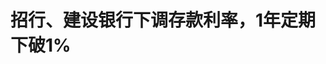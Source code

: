 <!DOCTYPE html>
<html lang="zh-CN">

<head>
    
<title>招行、建设银行下调存款利率，1年定期下破1%_腾讯新闻</title>
<meta name="keywords" content="存款利率,中国建设银行,招商银行,通知存款,央行,人民币">
<meta name="description" content="每经编辑：毕陆名存款利率即将迎来新一轮下调。中国建设银行于5月20日下调了人民币存款利率，其中活期利率下调5个基点至0.05%；定期整存整取三个月期、半年期、一年期、二年期均下调15个基点，分别为0.65%、0.85%、0.95%、1.05%；三年期和五年期均下调25个基点，分别至1.25%和1.3%。定期零存整取、整存零取、存本取息三种期...">
<meta name="author" content="腾讯网">
<meta name="copyright" content="Copyright 1998 - 2025 Tencent. All Rights Reserved">
<meta property="og:type" content="news" />

<meta property="og:title" content="招行、建设银行下调存款利率，1年定期下破1%_腾讯新闻" />
<meta property="og:description" content="每经编辑：毕陆名存款利率即将迎来新一轮下调。中国建设银行于5月20日下调了人民币存款利率，其中活期利率下调5个基点至0.05%；定期整存整取三个月期、半年期、一年期、二年期均下调15个基点，分别为0.65%、0.85%、0.95%、1.05%；三年期和五年期均下调25个基点，分别至1.25%和1.3%。定期零存整取、整存零取、存本取息三种期..." />
<meta property="og:url" content="https://news.qq.com/rain/a/20250520A017T600" />
<meta property="og:image" content="https://inews.gtimg.com/news_ls/OfSiogQeVyc5uHW9gvYd758M23m90J7f-9MMe1c3UGUkQAA_640330/0" />
<meta property="article:author" content="每日经济新闻" />
<meta property="article:published_time" content="2025-05-20 07:16:02" />
<meta property="category" content="finance" />

<meta name="baidu-site-verification" content="jJeIJ5X7pP" />
    <meta charset="utf-8" />
<meta http-equiv="X-UA-Compatible" content="IE=Edge" />
<meta name="viewport" content="width=device-width, initial-scale=1, shrink-to-fit=no" />
<link rel="dns-prefetch" href="mat1.gtimg.com">
<link rel="dns-prefetch" href="i.news.qq.com">
<link rel="shortcut icon" href="https://mat1.gtimg.com/qqcdn/qqindex2021/favicon.ico">
<script nomodule="true" src="https://mat1.gtimg.com/qqcdn/qqindex2021/common-static/20240515201444/core3-37-1.min.js"></script>
<script>
  try {
    if (!window.IntersectionObserver) {
      var observerScript = document.createElement('script');
      observerScript.src = "https://mat1.gtimg.com/qqcdn/qqindex2021/common-static/20241024141058/intersection-observer-polyfill.js";
      document.head.appendChild(observerScript);
    }
  } catch (error) {}
</script>

<script>
  try {
    if (!Element.prototype.scrollTo) {
      var scrollScript = document.createElement('script');
      scrollScript.src = "https://mat1.gtimg.com/qqcdn/qqindex2021/common-static/20241025153001/scroll-behavior-polyfill.js";
      document.head.appendChild(scrollScript);
    }
  } catch (error) {}
</script>
<script>
  try {
    if ('scrollRestoration' in window.history) {
      window.history.scrollRestoration = 'manual';
    }
    window.isPcClient = Boolean(window.electron) && (
      window.navigator.userAgent.indexOf('pc-client') > 0 ||
      window.navigator.userAgent.indexOf('TencentNews') > 0
    );
  } catch {}
</script>
<script>
  try {
    if (window.isPcClient) {
      var bodyStyle = document.createElement('style');
      bodyStyle.innerText = 'body{ zoom: 0.95 }';
      document.head.appendChild(bodyStyle);
    }
  } catch {}
</script>
<script>
  window.DATA = {"url":"https://view.inews.qq.com/a/20250520A017T600","article_id":"20250520A017T600","article_type":"0","title":"招行、建设银行下调存款利率，1年定期下破1%","desc":"每经编辑：毕陆名存款利率即将迎来新一轮下调。中国建设银行于5月20日下调了人民币存款利率，其中活期利率下调5个基点至0.05%；定期整存整取三个月期、半年期、一年期、二年期均下调15个基点，分别为0.65%、0.85%、0.95%、1.05%；三年期和五年期均下调25个基点，分别至1.25%和1.3%。定期零存整取、整存零取、存本取息三种期...","iNewsRecommendLevel":1,"abstract":"每经编辑：毕陆名存款利率即将迎来新一轮下调。中国建设银行于5月20日下调了人民币存款利率，其中活期利率下调5个基点至0.05%；定期整存整取三个月期、半年期、一年期、二年期均下调15个基点，分别为0.65%、0.85%、0.95%、1.05%；三年期和五年期均下调25个基点，分别至1.25%和1.3%。定期零存整取、整存零取、存本取息三种期...","catalog1":"finance","ad_channel_sign":"finance","introduction":"","media":"每日经济新闻","media_id":"5005722","pubtime":"2025-05-20 07:16:02","comment_id":"8413165812","political":0,"cmsId":"20250520A017T600","cms_id":"20250520A017T600","closeAllAd":0,"closeAllFavorite":false,"originContent":{"directory":{"ai_list":null,"enable":2,"list":null},"text":"\u003cdiv class=\"rich_media_content\"\u003e\u003c!--NO_AD_ERROR_2--\u003e\u003cp\u003e每经编辑：毕陆名\u003c/p\u003e\u003cp style=\"text-align: justify\"\u003e存款利率即将迎来新一轮下调。\u003c/p\u003e\u003cp style=\"text-align: justify\"\u003e中国建设银行于5月20日下调了人民币存款利率，其中活期利率下调5个基点至0.05%；定期整存整取三个月期、半年期、一年期、二年期均下调15个基点，分别为0.65%、0.85%、0.95%、1.05%；三年期和五年期均下调25个基点，分别至1.25%和1.3%。定期零存整取、整存零取、存本取息三种期限均下跌15个基点。7天期通知存款利率下调15个基点至0.3%。\u003c/p\u003e\u003cp style=\"text-align: center\" data-exeditor-arbitrary-box=\"image-box\"\u003e\u003c!--IMG_0--\u003e\u003c/p\u003e\u003cp style=\"text-align: justify\"\u003e与此同时，\u003c!--SECURE_LINK_BEGIN_0--\u003e招商银行\u003c!--SECURE_LINK_END_0--\u003e下调人民币存款利率，其中活期利率下调5个基点至0.05%；定期整存整取三个月期、半年期、一年期、二年期均下调15个基点，分别为0.65%、0.85%、0.95%、1.05%；定期整存整取三年期和五年期均下调25个基点，分别至1.25%和1.3%。定期零存整取、整存零取、存本取息三种期限均下跌15个基点。7天期通知存款利率下调15个基点至0.3%。\u003c/p\u003e\u003cp style=\"text-align: center\" data-exeditor-arbitrary-box=\"image-box\"\u003e\u003c!--IMG_1--\u003e\u003c/p\u003e\u003cp style=\"text-align: justify\"\u003e据证券时报19日报道，记者从多个信源获悉，5月20日起，多家国有大行及部分股份行将再度下调人民币存款挂牌利率，此次调整涉及活期存款、定期存款和通知存款等多种产品类型。\u003c!--NO_AD_0--\u003e\u003c!--EOP_0--\u003e\u003c/p\u003e\u003c!--PARAGRAPH_0--\u003e\u003cp style=\"text-align: justify\"\u003e5月7日，央行行长潘功胜在国新办新闻发布会上宣布下调政策利率0.1个百分点，经过市场化利率传导，预计将带动贷款市场报价利率（\u003c!--VERTICAL_CARD_BEGIN_0--\u003eLPR\u003c!--VERTICAL_CARD_END_0--\u003e）随之下行0.1个百分点。同时，也将通过利率自律机制引导商业银行相应下调存款利率。\u003c!--NO_AD_1--\u003e\u003c!--EOP_1--\u003e\u003c/p\u003e\u003c!--PARAGRAPH_1--\u003e\u003cp style=\"text-align: justify\"\u003e日前央行在《2025年第一季度中国货币政策执行报告》提出，积极落地5月推出的一揽子金融政策。把促进物价合理回升作为把握货币政策的重要考量，推动物价保持在合理水平。畅通货币政策传导机制，进一步完善利率调控框架，持续强化利率政策的执行和监督，降低银行负债成本，推动社会综合融资成本下降。\u003c!--NO_AD_2--\u003e\u003c!--EOP_2--\u003e\u003c!--NO_AD_3--\u003e\u003c!--EOP_3--\u003e\u003c!--NO_AD_4--\u003e\u003c!--EOP_4--\u003e\u003c/p\u003e\u003c!--PARAGRAPH_4--\u003e\u003c!--PARAGRAPH_3--\u003e\u003c!--PARAGRAPH_2--\u003e\u003cp style=\"text-align: justify\"\u003e每日经济新闻综合银行官网、证券时报\u003c/p\u003e\u003cp style=\"line-height: 1.6; margin-bottom: 15px\" class=\"nbd-mzsm\"\u003e\u003cspan style=\"font-size: 18px\"\u003e\u003cspan style=\"color: red\"\u003e免责声明：本文内容与数据仅供参考，不构成投资建议，使用前请核实。据此操作，风险自担。\u003c/span\u003e\u003c/span\u003e\u003c/p\u003e\u003cdiv type=\"x-list_link\" class=\"qqnews_list_link\" style=\"background-color: #F7F7F7; border-radius: 5px; margin-bottom: 24px; padding: 20px 16px 24px 16px; position: relative; text-align: left\"\u003e\u003cdiv style=\"margin-bottom: 20px\"\u003e\u003cspan style=\"background-image: url(\u0026#39;https://new.inews.gtimg.com/tnews/1d01add9-7272-4aa6-8fa3-af6beaeb5038/icon-day.png\u0026#39;); background-size: cover; display: inline-block; height: 18px; margin-right: 2px; position: relative; top: 3px; width: 18px\"\u003e\u003c/span\u003e\u003cspan style=\"font-size: 16px; font-weight: 600; letter-spacing: 0px; line-height: 16px; text-align: justified\"\u003e相关报道\u003c/span\u003e\u003c/div\u003e\u003cp class=\"link_list\"\u003e\u003c!--LINK_0--\u003e\u003c/p\u003e\u003c/div\u003e\u003cp\u003e每日经济新闻\u003c/p\u003e\u003cdiv powered-by=\"qqnews_ex-editor\"\u003e\u003c/div\u003e\u003cstyle\u003e.rich_media_content{--news-tabel-th-night-color: #444444;--news-font-day-color: #333;--news-font-night-color: #d9d9d9;--news-bottom-distance: 22px}.rich_media_content p:not([data-exeditor-arbitrary-box=image-box]){letter-spacing:.5px;line-height:30px;margin-bottom:var(--news-bottom-distance);word-wrap:break-word}.rich_media_content{color:var(--news-font-day-color);font-size:18px}@media(prefers-color-scheme:dark){body:not([data-weui-theme=light]):not([dark-mode-disable=true]) .rich_media_content p:not([data-exeditor-arbitrary-box=image-box]){letter-spacing:.5px;line-height:30px;margin-bottom:var(--news-bottom-distance);word-wrap:break-word}body:not([data-weui-theme=light]):not([dark-mode-disable=true]) .rich_media_content{color:var(--news-font-night-color)}}.data_color_scheme_dark .rich_media_content p:not([data-exeditor-arbitrary-box=image-box]){letter-spacing:.5px;line-height:30px;margin-bottom:var(--news-bottom-distance);word-wrap:break-word}.data_color_scheme_dark .rich_media_content{color:var(--news-font-night-color)}.data_color_scheme_dark .rich_media_content{font-size:18px}.rich_media_content p[data-exeditor-arbitrary-box=image-box]{margin-bottom:11px}.rich_media_content\u003ediv:not(.qnt-video),.rich_media_content\u003esection{margin-bottom:var(--news-bottom-distance)}.rich_media_content hr{margin-bottom:var(--news-bottom-distance)}.rich_media_content .link_list{margin:0;margin-top:20px;min-height:0!important}.rich_media_content blockquote{background:#f9f9f9;border-left:6px solid #ccc;margin:1.5em 10px;padding:.5em 10px}.rich_media_content blockquote p{margin-bottom:0!important}.data_color_scheme_dark .rich_media_content blockquote{background:#323232}@media(prefers-color-scheme:dark){body:not([data-weui-theme=light]):not([dark-mode-disable=true]) .rich_media_content blockquote{background:#323232}}.rich_media_content ol[data-ex-list]{--ol-start: 1;--ol-list-style-type: decimal;list-style-type:none;counter-reset:olCounter calc(var(--ol-start,1) - 1);position:relative}.rich_media_content ol[data-ex-list]\u003eli\u003e:first-child::before{content:counter(olCounter,var(--ol-list-style-type)) '. ';counter-increment:olCounter;font-variant-numeric:tabular-nums;display:inline-block}.rich_media_content ul[data-ex-list]{--ul-list-style-type: circle;list-style-type:none;position:relative}.rich_media_content ul[data-ex-list].nonUnicode-list-style-type\u003eli\u003e:first-child::before{content:var(--ul-list-style-type) ' ';font-variant-numeric:tabular-nums;display:inline-block;transform:scale(0.5)}.rich_media_content ul[data-ex-list].unicode-list-style-type\u003eli\u003e:first-child::before{content:var(--ul-list-style-type) ' ';font-variant-numeric:tabular-nums;display:inline-block;transform:scale(0.8)}.rich_media_content ol:not([data-ex-list]){padding-left:revert}.rich_media_content ul:not([data-ex-list]){padding-left:revert}.rich_media_content table{display:table;border-collapse:collapse;margin-bottom:var(--news-bottom-distance)}.rich_media_content table th,.rich_media_content table td{word-wrap:break-word;border:1px solid #ddd;white-space:nowrap;padding:2px 5px}.rich_media_content table th{font-weight:700;background-color:#f0f0f0;text-align:left}.rich_media_content table p{margin-bottom:0!important}.data_color_scheme_dark .rich_media_content table th{background:var(--news-tabel-th-night-color)}@media(prefers-color-scheme:dark){body:not([data-weui-theme=light]):not([dark-mode-disable=true]) .rich_media_content table th{background:var(--news-tabel-th-night-color)}}.rich_media_content .qqnews_image_desc,.rich_media_content p[type=om-image-desc]{line-height:20px!important;text-align:center!important;font-size:14px!important;color:#666!important}.rich_media_content div[data-exeditor-arbitrary-box=wrap]:not([data-exeditor-arbitrary-box-special-style]){max-width:100%}.rich_media_content .qqnews-content{--wmfont: 0;--wmcolor: transparent;font-size:var(--wmfont);color:var(--wmcolor);line-height:var(--wmfont)!important;margin-bottom:var(--wmfont)!important}.rich_media_content .qqnews_sign_emphasis{background:#f7f7f7}.rich_media_content .qqnews_sign_emphasis ol{word-wrap:break-word;border:none;color:#5c5c5c;line-height:28px;list-style:none;margin:14px 0 6px;padding:16px 15px 4px}.rich_media_content .qqnews_sign_emphasis p{margin-bottom:12px!important}.rich_media_content .qqnews_sign_emphasis ol\u003eli\u003ep{padding-left:30px}.rich_media_content .qqnews_sign_emphasis ol\u003eli{list-style:none}.rich_media_content .qqnews_sign_emphasis ol\u003eli\u003ep:first-child::before{margin-left:-30px;content:counter(olCounter,decimal) ''!important;counter-increment:olCounter!important;font-variant-numeric:tabular-nums!important;background:#37f;border-radius:2px;color:#fff;font-size:15px;font-style:normal;text-align:center;line-height:18px;width:18px;height:18px;margin-right:12px;position:relative;top:-1px}.data_color_scheme_dark .rich_media_content .qqnews_sign_emphasis{background:#262626}.data_color_scheme_dark .rich_media_content .qqnews_sign_emphasis ol\u003eli\u003ep{color:#a9a9a9}@media(prefers-color-scheme:dark){body:not([data-weui-theme=light]):not([dark-mode-disable=true]) .rich_media_content .qqnews_sign_emphasis{background:#262626}body:not([data-weui-theme=light]):not([dark-mode-disable=true]) .rich_media_content .qqnews_sign_emphasis ol\u003eli\u003ep{color:#a9a9a9}}.rich_media_content h1,.rich_media_content h2,.rich_media_content h3,.rich_media_content h4,.rich_media_content h5,.rich_media_content h6{margin-bottom:var(--news-bottom-distance);font-weight:700}.rich_media_content h1{font-size:20px}.rich_media_content h2,.rich_media_content h3{font-size:19px}.rich_media_content h4,.rich_media_content h5,.rich_media_content h6{font-size:18px}.rich_media_content li:empty{display:none}.rich_media_content ul,.rich_media_content ol{margin-bottom:var(--news-bottom-distance)}.rich_media_content div\u003ep:only-child{margin-bottom:0!important}.rich_media_content .cms-cke-widget-title-wrap p{margin-bottom:0!important}\u003c/style\u003e\u003c/div\u003e","version":"v2"},"originAttribute":{"IMG_0":{"bigOrigUrl":"https://inews.gtimg.com/om_bt/OMzIftzeCaHJEKApB-bvbeqryTb5Rb5rxqz9a-3V7GA8wAA/0","compressUrl":"https://inews.gtimg.com/om_bt/OMzIftzeCaHJEKApB-bvbeqryTb5Rb5rxqz9a-3V7GA8wAA/641","desc":"","fullPic":"1","height":1579,"imgurl0":"https://inews.gtimg.com/om_bt/OMzIftzeCaHJEKApB-bvbeqryTb5Rb5rxqz9a-3V7GA8wAA/0","imgurl1000":"https://inews.gtimg.com/om_bt/OMzIftzeCaHJEKApB-bvbeqryTb5Rb5rxqz9a-3V7GA8wAA/1000","islong":0,"origUrl":"https://inews.gtimg.com/om_bt/OMzIftzeCaHJEKApB-bvbeqryTb5Rb5rxqz9a-3V7GA8wAA/641","size":224,"style":"display: inline-block; max-width: 100%; width: 960px","thumb":"https://inews.gtimg.com/om_bt/OMzIftzeCaHJEKApB-bvbeqryTb5Rb5rxqz9a-3V7GA8wAA_181x181s/0","url":"https://inews.gtimg.com/om_bt/OMzIftzeCaHJEKApB-bvbeqryTb5Rb5rxqz9a-3V7GA8wAA/641","width":641},"IMG_1":{"bigOrigUrl":"https://inews.gtimg.com/om_bt/OqAnW-IpvDP2AR_6wpwPhGPizkbrOCbdU6ad8WXKcWbP4AA/0","compressUrl":"https://inews.gtimg.com/om_bt/OqAnW-IpvDP2AR_6wpwPhGPizkbrOCbdU6ad8WXKcWbP4AA/641","desc":"","fullPic":"1","height":1508,"imgurl0":"https://inews.gtimg.com/om_bt/OqAnW-IpvDP2AR_6wpwPhGPizkbrOCbdU6ad8WXKcWbP4AA/0","imgurl1000":"https://inews.gtimg.com/om_bt/OqAnW-IpvDP2AR_6wpwPhGPizkbrOCbdU6ad8WXKcWbP4AA/1000","islong":0,"origUrl":"https://inews.gtimg.com/om_bt/OqAnW-IpvDP2AR_6wpwPhGPizkbrOCbdU6ad8WXKcWbP4AA/641","size":249,"style":"display: inline-block; max-width: 100%; width: 960px","thumb":"https://inews.gtimg.com/om_bt/OqAnW-IpvDP2AR_6wpwPhGPizkbrOCbdU6ad8WXKcWbP4AA_181x181s/0","url":"https://inews.gtimg.com/om_bt/OqAnW-IpvDP2AR_6wpwPhGPizkbrOCbdU6ad8WXKcWbP4AA/641","width":641},"LINK_0":{"articletype":"0","enable":"1","id":"20250520A01FKP00","showTitle":"中国工商银行下调人民币存款利率 最大降幅25个基点","timestamp":1747698908,"title":"中国工商银行下调人民币存款利率 最大降幅25个基点","url":"https://view.inews.qq.com/a/20250520A01FKP00"},"SECURE_LINK_BEGIN_0":{"cms_orig_info":{"desc":"招商银行","trust_level":1,"type":"huaci_stock","url":"https://wzq.tenpay.com/mm/detail?type=1\u0026scode=600036\u0026stat_data=Ozm00p000n006"},"desc":"招商银行","trust_level":1,"type":"huaci_stock","url":"https://wzq.tenpay.com/mm/detail?type=1\u0026scode=600036\u0026stat_data=Ozm00p000n006"},"SECURE_LINK_END_0":{"trust_level":1},"VERTICAL_CARD_BEGIN_0":{"a_version":"21_android_7.4.57","desc":"LPR","detail_url":"qqnews://article_9528?act=ai_chat\u0026vertical_card_type=ai\u0026vertical_card_desc=LPR\u0026a_version=21_android_7.4.57\u0026i_version=11.0_qqnews_7.4.70","i_version":"11.0_qqnews_7.4.70","previous_context":"人民币存款挂牌利率，此次调整涉及活期存款、定期存款和通知存款等多种产品类型。5月7日，央行行长潘功胜在国新办新闻发布会上宣布下调政策利率0.1个百分点，经过市场化利率传导，预计将带动贷款市场报价利率（","subsequent_context":"）随之下行0.1个百分点。同时，也将通过利率自律机制引导商业银行相应下调存款利率。日前央行在《2025年第一季度中国货币政策执行报告》提出，积极落地5月推出的一揽子金融政策。把促进物价合理回升作为把握","type":"ai","url":"qqnews://article_9528?act=ai_chat\u0026vertical_card_type=ai\u0026vertical_card_desc=LPR\u0026jumpinfo=%7B%22scene%22%3A%22algo_scribe_words%22%2C%22sentence%22%3A%22LPR%22%2C%22sentenceContext%22%3A%22%E4%BA%BA%E6%B0%91%E5%B8%81%E5%AD%98%E6%AC%BE%E6%8C%82%E7%89%8C%E5%88%A9%E7%8E%87%EF%BC%8C%E6%AD%A4%E6%AC%A1%E8%B0%83%E6%95%B4%E6%B6%89%E5%8F%8A%E6%B4%BB%E6%9C%9F%E5%AD%98%E6%AC%BE%E3%80%81%E5%AE%9A%E6%9C%9F%E5%AD%98%E6%AC%BE%E5%92%8C%E9%80%9A%E7%9F%A5%E5%AD%98%E6%AC%BE%E7%AD%89%E5%A4%9A%E7%A7%8D%E4%BA%A7%E5%93%81%E7%B1%BB%E5%9E%8B%E3%80%825%E6%9C%887%E6%97%A5%EF%BC%8C%E5%A4%AE%E8%A1%8C%E8%A1%8C%E9%95%BF%E6%BD%98%E5%8A%9F%E8%83%9C%E5%9C%A8%E5%9B%BD%E6%96%B0%E5%8A%9E%E6%96%B0%E9%97%BB%E5%8F%91%E5%B8%83%E4%BC%9A%E4%B8%8A%E5%AE%A3%E5%B8%83%E4%B8%8B%E8%B0%83%E6%94%BF%E7%AD%96%E5%88%A9%E7%8E%870.1%E4%B8%AA%E7%99%BE%E5%88%86%E7%82%B9%EF%BC%8C%E7%BB%8F%E8%BF%87%E5%B8%82%E5%9C%BA%E5%8C%96%E5%88%A9%E7%8E%87%E4%BC%A0%E5%AF%BC%EF%BC%8C%E9%A2%84%E8%AE%A1%E5%B0%86%E5%B8%A6%E5%8A%A8%E8%B4%B7%E6%AC%BE%E5%B8%82%E5%9C%BA%E6%8A%A5%E4%BB%B7%E5%88%A9%E7%8E%87%EF%BC%88%7BLPR%7D%EF%BC%89%E9%9A%8F%E4%B9%8B%E4%B8%8B%E8%A1%8C0.1%E4%B8%AA%E7%99%BE%E5%88%86%E7%82%B9%E3%80%82%E5%90%8C%E6%97%B6%EF%BC%8C%E4%B9%9F%E5%B0%86%E9%80%9A%E8%BF%87%E5%88%A9%E7%8E%87%E8%87%AA%E5%BE%8B%E6%9C%BA%E5%88%B6%E5%BC%95%E5%AF%BC%E5%95%86%E4%B8%9A%E9%93%B6%E8%A1%8C%E7%9B%B8%E5%BA%94%E4%B8%8B%E8%B0%83%E5%AD%98%E6%AC%BE%E5%88%A9%E7%8E%87%E3%80%82%E6%97%A5%E5%89%8D%E5%A4%AE%E8%A1%8C%E5%9C%A8%E3%80%8A2025%E5%B9%B4%E7%AC%AC%E4%B8%80%E5%AD%A3%E5%BA%A6%E4%B8%AD%E5%9B%BD%E8%B4%A7%E5%B8%81%E6%94%BF%E7%AD%96%E6%89%A7%E8%A1%8C%E6%8A%A5%E5%91%8A%E3%80%8B%E6%8F%90%E5%87%BA%EF%BC%8C%E7%A7%AF%E6%9E%81%E8%90%BD%E5%9C%B05%E6%9C%88%E6%8E%A8%E5%87%BA%E7%9A%84%E4%B8%80%E6%8F%BD%E5%AD%90%E9%87%91%E8%9E%8D%E6%94%BF%E7%AD%96%E3%80%82%E6%8A%8A%E4%BF%83%E8%BF%9B%E7%89%A9%E4%BB%B7%E5%90%88%E7%90%86%E5%9B%9E%E5%8D%87%E4%BD%9C%E4%B8%BA%E6%8A%8A%E6%8F%A1%22%2C%22source%22%3A%22article_sharepage_scribewords%22%7D","urls":{"qqcom":{"pc_url":"qqnews://article_9528?act=ai_chat\u0026vertical_card_type=ai\u0026vertical_card_desc=LPR\u0026jumpinfo=%7B%22scene%22%3A%22algo_scribe_words%22%2C%22sentence%22%3A%22LPR%22%2C%22sentenceContext%22%3A%22%E4%BA%BA%E6%B0%91%E5%B8%81%E5%AD%98%E6%AC%BE%E6%8C%82%E7%89%8C%E5%88%A9%E7%8E%87%EF%BC%8C%E6%AD%A4%E6%AC%A1%E8%B0%83%E6%95%B4%E6%B6%89%E5%8F%8A%E6%B4%BB%E6%9C%9F%E5%AD%98%E6%AC%BE%E3%80%81%E5%AE%9A%E6%9C%9F%E5%AD%98%E6%AC%BE%E5%92%8C%E9%80%9A%E7%9F%A5%E5%AD%98%E6%AC%BE%E7%AD%89%E5%A4%9A%E7%A7%8D%E4%BA%A7%E5%93%81%E7%B1%BB%E5%9E%8B%E3%80%825%E6%9C%887%E6%97%A5%EF%BC%8C%E5%A4%AE%E8%A1%8C%E8%A1%8C%E9%95%BF%E6%BD%98%E5%8A%9F%E8%83%9C%E5%9C%A8%E5%9B%BD%E6%96%B0%E5%8A%9E%E6%96%B0%E9%97%BB%E5%8F%91%E5%B8%83%E4%BC%9A%E4%B8%8A%E5%AE%A3%E5%B8%83%E4%B8%8B%E8%B0%83%E6%94%BF%E7%AD%96%E5%88%A9%E7%8E%870.1%E4%B8%AA%E7%99%BE%E5%88%86%E7%82%B9%EF%BC%8C%E7%BB%8F%E8%BF%87%E5%B8%82%E5%9C%BA%E5%8C%96%E5%88%A9%E7%8E%87%E4%BC%A0%E5%AF%BC%EF%BC%8C%E9%A2%84%E8%AE%A1%E5%B0%86%E5%B8%A6%E5%8A%A8%E8%B4%B7%E6%AC%BE%E5%B8%82%E5%9C%BA%E6%8A%A5%E4%BB%B7%E5%88%A9%E7%8E%87%EF%BC%88%7BLPR%7D%EF%BC%89%E9%9A%8F%E4%B9%8B%E4%B8%8B%E8%A1%8C0.1%E4%B8%AA%E7%99%BE%E5%88%86%E7%82%B9%E3%80%82%E5%90%8C%E6%97%B6%EF%BC%8C%E4%B9%9F%E5%B0%86%E9%80%9A%E8%BF%87%E5%88%A9%E7%8E%87%E8%87%AA%E5%BE%8B%E6%9C%BA%E5%88%B6%E5%BC%95%E5%AF%BC%E5%95%86%E4%B8%9A%E9%93%B6%E8%A1%8C%E7%9B%B8%E5%BA%94%E4%B8%8B%E8%B0%83%E5%AD%98%E6%AC%BE%E5%88%A9%E7%8E%87%E3%80%82%E6%97%A5%E5%89%8D%E5%A4%AE%E8%A1%8C%E5%9C%A8%E3%80%8A2025%E5%B9%B4%E7%AC%AC%E4%B8%80%E5%AD%A3%E5%BA%A6%E4%B8%AD%E5%9B%BD%E8%B4%A7%E5%B8%81%E6%94%BF%E7%AD%96%E6%89%A7%E8%A1%8C%E6%8A%A5%E5%91%8A%E3%80%8B%E6%8F%90%E5%87%BA%EF%BC%8C%E7%A7%AF%E6%9E%81%E8%90%BD%E5%9C%B05%E6%9C%88%E6%8E%A8%E5%87%BA%E7%9A%84%E4%B8%80%E6%8F%BD%E5%AD%90%E9%87%91%E8%9E%8D%E6%94%BF%E7%AD%96%E3%80%82%E6%8A%8A%E4%BF%83%E8%BF%9B%E7%89%A9%E4%BB%B7%E5%90%88%E7%90%86%E5%9B%9E%E5%8D%87%E4%BD%9C%E4%B8%BA%E6%8A%8A%E6%8F%A1%22%2C%22source%22%3A%22article_sharepage_scribewords%22%7D"},"web":{"h5_url":"qqnews://article_9528?act=ai_chat\u0026vertical_card_type=ai\u0026vertical_card_desc=LPR\u0026jumpinfo=%7B%22scene%22%3A%22algo_scribe_words%22%2C%22sentence%22%3A%22LPR%22%2C%22sentenceContext%22%3A%22%E4%BA%BA%E6%B0%91%E5%B8%81%E5%AD%98%E6%AC%BE%E6%8C%82%E7%89%8C%E5%88%A9%E7%8E%87%EF%BC%8C%E6%AD%A4%E6%AC%A1%E8%B0%83%E6%95%B4%E6%B6%89%E5%8F%8A%E6%B4%BB%E6%9C%9F%E5%AD%98%E6%AC%BE%E3%80%81%E5%AE%9A%E6%9C%9F%E5%AD%98%E6%AC%BE%E5%92%8C%E9%80%9A%E7%9F%A5%E5%AD%98%E6%AC%BE%E7%AD%89%E5%A4%9A%E7%A7%8D%E4%BA%A7%E5%93%81%E7%B1%BB%E5%9E%8B%E3%80%825%E6%9C%887%E6%97%A5%EF%BC%8C%E5%A4%AE%E8%A1%8C%E8%A1%8C%E9%95%BF%E6%BD%98%E5%8A%9F%E8%83%9C%E5%9C%A8%E5%9B%BD%E6%96%B0%E5%8A%9E%E6%96%B0%E9%97%BB%E5%8F%91%E5%B8%83%E4%BC%9A%E4%B8%8A%E5%AE%A3%E5%B8%83%E4%B8%8B%E8%B0%83%E6%94%BF%E7%AD%96%E5%88%A9%E7%8E%870.1%E4%B8%AA%E7%99%BE%E5%88%86%E7%82%B9%EF%BC%8C%E7%BB%8F%E8%BF%87%E5%B8%82%E5%9C%BA%E5%8C%96%E5%88%A9%E7%8E%87%E4%BC%A0%E5%AF%BC%EF%BC%8C%E9%A2%84%E8%AE%A1%E5%B0%86%E5%B8%A6%E5%8A%A8%E8%B4%B7%E6%AC%BE%E5%B8%82%E5%9C%BA%E6%8A%A5%E4%BB%B7%E5%88%A9%E7%8E%87%EF%BC%88%7BLPR%7D%EF%BC%89%E9%9A%8F%E4%B9%8B%E4%B8%8B%E8%A1%8C0.1%E4%B8%AA%E7%99%BE%E5%88%86%E7%82%B9%E3%80%82%E5%90%8C%E6%97%B6%EF%BC%8C%E4%B9%9F%E5%B0%86%E9%80%9A%E8%BF%87%E5%88%A9%E7%8E%87%E8%87%AA%E5%BE%8B%E6%9C%BA%E5%88%B6%E5%BC%95%E5%AF%BC%E5%95%86%E4%B8%9A%E9%93%B6%E8%A1%8C%E7%9B%B8%E5%BA%94%E4%B8%8B%E8%B0%83%E5%AD%98%E6%AC%BE%E5%88%A9%E7%8E%87%E3%80%82%E6%97%A5%E5%89%8D%E5%A4%AE%E8%A1%8C%E5%9C%A8%E3%80%8A2025%E5%B9%B4%E7%AC%AC%E4%B8%80%E5%AD%A3%E5%BA%A6%E4%B8%AD%E5%9B%BD%E8%B4%A7%E5%B8%81%E6%94%BF%E7%AD%96%E6%89%A7%E8%A1%8C%E6%8A%A5%E5%91%8A%E3%80%8B%E6%8F%90%E5%87%BA%EF%BC%8C%E7%A7%AF%E6%9E%81%E8%90%BD%E5%9C%B05%E6%9C%88%E6%8E%A8%E5%87%BA%E7%9A%84%E4%B8%80%E6%8F%BD%E5%AD%90%E9%87%91%E8%9E%8D%E6%94%BF%E7%AD%96%E3%80%82%E6%8A%8A%E4%BF%83%E8%BF%9B%E7%89%A9%E4%BB%B7%E5%90%88%E7%90%86%E5%9B%9E%E5%8D%87%E4%BD%9C%E4%B8%BA%E6%8A%8A%E6%8F%A1%22%2C%22source%22%3A%22article_sharepage_scribewords%22%7D"}}},"VERTICAL_CARD_END_0":{"show_type":"6"}},"selfDeclare":{},"userAddress":"四川","card":{"chlid":"5005722","chlname":"每日经济新闻","desc":"中国主流财经全媒体平台","icon":"http://inews.gtimg.com/newsapp_ls/0/13513425961_200200/0","msgEntry":1,"uin":"ec349842579659350257aa8905cf22b71d","update_frequency":"0","vip_desc":"每日经济新闻官方账号","vip_icon_night":"http://inews.gtimg.com/newsapp_ls/0/14876049528/0","vip_place":"left","vip_type":"30013","vip_icon":"http://inews.gtimg.com/newsapp_ls/0/14876049251/0","vip_type_new":"30013","suid":"8QMa13hf5Y0fvT4=","liveInfo":{"roomID":"1402818366","roomStatus":"2"},"cpLevel":1},"interationCount":{"like":104,"collect":153,"share":1645},"payment_info":{},"article_is_pay":false,"payment_column_info_v1":{"is_column_pay":false,"read_count_all":0},"tag_info_item":null,"contentWordsNum":680,"extraProperty":{"FeedbackDetailDisableInsert":0,"zanSkinType":""},"relateWelfare":{},"aiSwitch":true,"isOversize":false,"videoArr":[]};
</script>
<script>
  window.channelInfo = {"channelConfig":{"channelNav":[{"_auto_id":"1","active_alien_img":"","alien_img":"","channel_id":"news_news_home","is_local":"0","link":"https://www.qq.com","name_cn":"首页","name_en":"home"},{"_auto_id":"2","active_alien_img":"","alien_img":"","channel_id":"news_news_top","is_local":"0","link":"","name_cn":"要闻","name_en":"news"},{"_auto_id":"4","active_alien_img":"","alien_img":"","channel_id":"news_news_bj","is_local":"1","link":"","name_cn":"北京","name_en":"bj"},{"_auto_id":"5","active_alien_img":"","alien_img":"","channel_id":"news_news_finance","is_local":"0","link":"","name_cn":"财经","name_en":"finance"},{"_auto_id":"6","active_alien_img":"","alien_img":"","channel_id":"news_news_tech","is_local":"0","link":"","name_cn":"科技","name_en":"tech"},{"_auto_id":"7","active_alien_img":"","alien_img":"","channel_id":"tv","is_local":"0","link":"https://v.qq.com/channel/tv/?ptag=qqnews","name_cn":"电视剧","name_en":"tv"},{"_auto_id":"8","active_alien_img":"","alien_img":"","channel_id":"news_news_qa","is_local":"0","link":"","name_cn":"热问","name_en":"qa"},{"_auto_id":"9","active_alien_img":"","alien_img":"","channel_id":"news_news_ent","is_local":"0","link":"","name_cn":"娱乐","name_en":"ent"},{"_auto_id":"10","active_alien_img":"","alien_img":"","channel_id":"variety","is_local":"0","link":"https://v.qq.com/channel/variety/?ptag=qqnews","name_cn":"综艺","name_en":"variety"},{"_auto_id":"11","active_alien_img":"","alien_img":"","channel_id":"news_news_sports","is_local":"0","link":"","name_cn":"体育","name_en":"sports"},{"_auto_id":"13","active_alien_img":"","alien_img":"","channel_id":"news_news_nba","is_local":"0","link":"","name_cn":"NBA","name_en":"nba"},{"_auto_id":"14","active_alien_img":"","alien_img":"","channel_id":"news_news_world","is_local":"0","link":"","name_cn":"国际","name_en":"world"},{"_auto_id":"15","active_alien_img":"","alien_img":"","channel_id":"news_news_mil","is_local":"0","link":"","name_cn":"军事","name_en":"milite"},{"_auto_id":"16","active_alien_img":"","alien_img":"","channel_id":"news_news_auto","is_local":"0","link":"","name_cn":"汽车","name_en":"auto"},{"_auto_id":"17","active_alien_img":"","alien_img":"","channel_id":"news_news_house","is_local":"0","link":"","name_cn":"房产","name_en":"house"},{"_auto_id":"18","active_alien_img":"","alien_img":"","channel_id":"news_news_edu","is_local":"0","link":"","name_cn":"教育","name_en":"edu"},{"_auto_id":"19","active_alien_img":"","alien_img":"","channel_id":"news_news_antip","is_local":"0","link":"","name_cn":"健康","name_en":"health"},{"_auto_id":"20","active_alien_img":"","alien_img":"","channel_id":"news_news_video","is_local":"0","link":"","name_cn":"视频","name_en":"video"},{"_auto_id":"21","active_alien_img":"","alien_img":"","channel_id":"news_news_game","is_local":"0","link":"","name_cn":"游戏","name_en":"games"},{"_auto_id":"22","active_alien_img":"","alien_img":"","channel_id":"news_news_nchupin","is_local":"0","link":"","name_cn":"眼界","name_en":"chupin"},{"_auto_id":"24","active_alien_img":"","alien_img":"","channel_id":"news_news_football","is_local":"0","link":"","name_cn":"足球","name_en":"football"},{"_auto_id":"25","active_alien_img":"","alien_img":"","channel_id":"news_news_kepu","is_local":"0","link":"","name_cn":"科学","name_en":"kepu"},{"_auto_id":"26","active_alien_img":"","alien_img":"","channel_id":"news_news_digi","is_local":"0","link":"","name_cn":"数码","name_en":"digi"},{"_auto_id":"28","active_alien_img":"","alien_img":"","channel_id":"ymzx","is_local":"0","link":"https://gamer.qq.com/v2/cloudgame/game/96897?ichannel=txxwpc0Ftxxwpc1","name_cn":"元梦之星","name_en":"news_news_ymzx"},{"_auto_id":"31","active_alien_img":"","alien_img":"","channel_id":"movie","is_local":"0","link":"https://v.qq.com/channel/movie/?ptag=qqnews","name_cn":"电影","name_en":"movie"},{"_auto_id":"32","active_alien_img":"","alien_img":"","channel_id":"news_news_esport","is_local":"0","link":"","name_cn":"电竞","name_en":"esport"},{"_auto_id":"34","active_alien_img":"","alien_img":"","channel_id":"news_news_history","is_local":"0","link":"","name_cn":"历史","name_en":"history"},{"_auto_id":"35","active_alien_img":"","alien_img":"","channel_id":"news_news_baby","is_local":"0","link":"","name_cn":"育儿","name_en":"baby"},{"_auto_id":"36","active_alien_img":"","alien_img":"","channel_id":"hbjy","is_local":"0","link":"https://gp.qq.com/act/a20250421mnqlx/news.shtml","name_cn":"和平精英","name_en":"news_news_hbjy"},{"_auto_id":"37","active_alien_img":"","alien_img":"","channel_id":"cloud_gamer","is_local":"0","link":"https://gamer.qq.com/?ichannel=txxwpc0Ftxxwpc1","name_cn":"云游戏","name_en":"cloud_gamer"},{"_auto_id":"38","active_alien_img":"","alien_img":"","channel_id":"news_news_lic","is_local":"0","link":"","name_cn":"理财","name_en":"finance_licai"},{"_auto_id":"39","active_alien_img":"","alien_img":"","channel_id":"news_news_istock","is_local":"0","link":"","name_cn":"股票","name_en":"finance_stock"},{"_auto_id":"40","active_alien_img":"","alien_img":"","channel_id":"ren_min_shi_pin","is_local":"0","link":"https://news.qq.com/omn/author/8QMd3Hld74cbujbY?tab=om_video","name_cn":"人民视频","name_en":"ren_min_shi_pin"},{"_auto_id":"41","active_alien_img":"","alien_img":"","channel_id":"news_news_weather","is_local":"0","link":"https://tianqi.qq.com/index.htm","name_cn":"天气","name_en":"weather"}]}};
</script>
<script>
  window.articleConfig = {"rightConfig":[{"_auto_id":"1","category_key":"default","modules":"{\"moduleList\":[{\"title\":\"作者其他文章\",\"id\":\"user_article\"},{\"title\":\"精选视频\",\"id\":\"video_album\",\"videoType\":\"tag\",\"videoId\":\"aUepxrtchGM=\",\"isSticky\":0},{\"title\":\"下载条\",\"id\":\"download_banner\",\"isSticky\":1},{\"title\":\"热点榜\",\"id\":\"hot_rank_list\",\"isSticky\":1},{\"title\":\"广告推广\",\"id\":\"ssp_ad_module\",\"category\":\"ad_ssp\",\"loid\":\"109\",\"isSticky\":1},{\"title\":\"广告推广位\",\"id\":\"c2s_ad_module\",\"category\":\"right_c2s\",\"path\":\"QQcom_all_Rectangle-1|QQcom_all_Rectangle-2|QQcom_all_Rectangle-3\",\"isSticky\":1}]}"},{"_auto_id":"2","category_key":"ent","modules":"{\"moduleList\":[{\"title\":\"作者其他文章\",\"id\":\"user_article\"},{\"title\":\"精选视频\",\"id\":\"video_album\",\"videoType\":\"tag\",\"videoId\":\"aUepxrtchGM=\"},{\"title\":\"下载条\",\"id\":\"download_banner\",\"isSticky\":1},{\"title\":\"热点榜\",\"id\":\"hot_rank_list\",\"isSticky\":1},{\"title\":\"广告推广\",\"id\":\"ssp_ad_module\",\"category\":\"ad_ssp\",\"loid\":\"109\",\"isSticky\":1},{\"title\":\"广告推广\",\"id\":\"ssp_ad_module\",\"category\":\"ad_ssp\",\"loid\":\"117\",\"isSticky\":1}]}"},{"_auto_id":"3","category_key":"game","modules":"{\"moduleList\":[{\"title\":\"作者其他文章\",\"id\":\"user_article\"},{\"title\":\"精选视频\",\"id\":\"video_album\",\"videoType\":\"tag\",\"videoId\":\"aUepxrtchGM=\"},{\"title\":\"热门游戏\",\"id\":\"recommend_game\",\"isSticky\":0},{\"title\":\"下载条\",\"id\":\"download_banner\",\"isSticky\":1},{\"title\":\"热点榜\",\"id\":\"hot_rank_list\",\"isSticky\":1},{\"title\":\"广告推广\",\"id\":\"ssp_ad_module\",\"category\":\"ad_ssp\",\"loid\":\"109\",\"isSticky\":1},{\"title\":\"广告推广位\",\"id\":\"c2s_ad_module\",\"category\":\"right_c2s\",\"path\":\"QQcom_all_Rectangle-1|QQcom_all_Rectangle-2|QQcom_all_Rectangle-3\",\"isSticky\":1}]}"},{"_auto_id":"4","category_key":"tech","modules":"{\"moduleList\":[{\"title\":\"作者其他文章\",\"id\":\"user_article\"},{\"title\":\"精选视频\",\"id\":\"video_album\",\"videoType\":\"tag\",\"videoId\":\"aUepxrtchGM=\"},{\"title\":\"下载条\",\"id\":\"download_banner\",\"isSticky\":1},{\"title\":\"热点榜\",\"id\":\"hot_rank_list\",\"isSticky\":1},{\"title\":\"广告推广\",\"id\":\"ssp_ad_module\",\"category\":\"ad_ssp\",\"loid\":\"109\",\"isSticky\":1},{\"title\":\"广告推广位\",\"id\":\"c2s_ad_module\",\"category\":\"right_c2s\",\"path\":\"QQcom_all_Rectangle-1|QQcom_all_Rectangle-2|QQcom_all_Rectangle-3\",\"isSticky\":1}]}"},{"_auto_id":"5","category_key":"finance","modules":"{\"moduleList\":[{\"title\":\"作者其他文章\",\"id\":\"user_article\"},{\"title\":\"精选视频\",\"id\":\"video_album\",\"videoType\":\"tag\",\"videoId\":\"aUepxrtchGM=\"},{\"title\":\"下载条\",\"id\":\"download_banner\",\"isSticky\":1},{\"title\":\"热点榜\",\"id\":\"hot_rank_list\",\"isSticky\":1},{\"title\":\"广告推广\",\"id\":\"ssp_ad_module\",\"category\":\"ad_ssp\",\"loid\":\"109\",\"isSticky\":1},{\"title\":\"广告推广位\",\"id\":\"c2s_ad_module\",\"category\":\"right_c2s\",\"path\":\"QQcom_all_Rectangle-1|QQcom_all_Rectangle-2|QQcom_all_Rectangle-3\",\"isSticky\":1}]}"},{"_auto_id":"6","category_key":"news","modules":"{\"moduleList\":[{\"title\":\"作者其他文章\",\"id\":\"user_article\"},{\"title\":\"精选视频\",\"id\":\"video_album\",\"videoType\":\"tag\",\"videoId\":\"aUepxrtchGM=\"},{\"title\":\"下载条\",\"id\":\"download_banner\",\"isSticky\":1},{\"title\":\"热点榜\",\"id\":\"hot_rank_list\",\"isSticky\":1},{\"title\":\"广告推广\",\"id\":\"ssp_ad_module\",\"category\":\"ad_ssp\",\"loid\":\"109\",\"isSticky\":1},{\"title\":\"广告推广位\",\"id\":\"c2s_ad_module\",\"category\":\"right_c2s\",\"path\":\"QQcom_all_Rectangle-1|QQcom_all_Rectangle-2|QQcom_all_Rectangle-3\",\"isSticky\":1}]}"},{"_auto_id":"7","category_key":"fashion","modules":"{\"moduleList\":[{\"title\":\"作者其他文章\",\"id\":\"user_article\"},{\"title\":\"精选视频\",\"id\":\"video_album\",\"videoType\":\"tag\",\"videoId\":\"aUepxrtchGM=\"},{\"title\":\"下载条\",\"id\":\"download_banner\",\"isSticky\":1},{\"title\":\"热点榜\",\"id\":\"hot_rank_list\",\"isSticky\":1},{\"title\":\"广告推广\",\"id\":\"ssp_ad_module\",\"category\":\"ad_ssp\",\"loid\":\"109\",\"isSticky\":1},{\"title\":\"广告推广位\",\"id\":\"c2s_ad_module\",\"category\":\"right_c2s\",\"path\":\"QQcom_all_Rectangle-1|QQcom_all_Rectangle-2|QQcom_all_Rectangle-3\",\"isSticky\":1}]}"},{"_auto_id":"8","category_key":"sports","modules":"{\"moduleList\":[{\"title\":\"作者其他文章\",\"id\":\"user_article\"},{\"title\":\"精选视频\",\"id\":\"video_album\",\"videoType\":\"tag\",\"videoId\":\"aUepxrtchGM=\"},{\"title\":\"下载条\",\"id\":\"download_banner\",\"isSticky\":1},{\"title\":\"热点榜\",\"id\":\"hot_rank_list\",\"isSticky\":1},{\"title\":\"广告推广\",\"id\":\"ssp_ad_module\",\"category\":\"ad_ssp\",\"loid\":\"109\",\"isSticky\":1},{\"title\":\"广告推广位\",\"id\":\"c2s_ad_module\",\"category\":\"right_c2s\",\"path\":\"QQcom_all_Rectangle-1|QQcom_all_Rectangle-2|QQcom_all_Rectangle-3\",\"isSticky\":1}]}"},{"_auto_id":"9","category_key":"health","modules":"{\"moduleList\":[{\"title\":\"作者其他文章\",\"id\":\"user_article\"},{\"title\":\"精选视频\",\"id\":\"video_album\",\"videoType\":\"tag\",\"videoId\":\"aUepxrtchGM=\"},{\"title\":\"下载条\",\"id\":\"download_banner\",\"isSticky\":1},{\"title\":\"热点榜\",\"id\":\"hot_rank_list\",\"isSticky\":1},{\"title\":\"广告推广\",\"id\":\"ssp_ad_module\",\"category\":\"ad_ssp\",\"loid\":\"109\",\"isSticky\":1},{\"title\":\"广告推广位\",\"id\":\"c2s_ad_module\",\"category\":\"right_c2s\",\"path\":\"QQcom_all_Rectangle-1|QQcom_all_Rectangle-2|QQcom_all_Rectangle-3\",\"isSticky\":1}]}"},{"_auto_id":"10","category_key":"nba","modules":"{\"moduleList\":[{\"title\":\"作者其他文章\",\"id\":\"user_article\"},{\"title\":\"精选视频\",\"id\":\"video_album\",\"videoType\":\"tag\",\"videoId\":\"aUepxrtchGM=\"},{\"title\":\"下载条\",\"id\":\"download_banner\",\"isSticky\":1},{\"title\":\"热点榜\",\"id\":\"hot_rank_list\",\"isSticky\":1},{\"title\":\"广告推广\",\"id\":\"ssp_ad_module\",\"category\":\"ad_ssp\",\"loid\":\"109\",\"isSticky\":1},{\"title\":\"广告推广位\",\"id\":\"c2s_ad_module\",\"category\":\"right_c2s\",\"path\":\"QQcom_all_Rectangle-1|QQcom_all_Rectangle-2|QQcom_all_Rectangle-3\",\"isSticky\":1}]}"},{"_auto_id":"11","category_key":"edu","modules":"{\"moduleList\":[{\"title\":\"作者其他文章\",\"id\":\"user_article\"},{\"title\":\"精选视频\",\"id\":\"video_album\",\"videoType\":\"tag\",\"videoId\":\"aUWpxLNdg2c=\"},{\"title\":\"下载条\",\"id\":\"download_banner\",\"isSticky\":1},{\"title\":\"热点榜\",\"id\":\"hot_rank_list\",\"isSticky\":1},{\"title\":\"广告推广\",\"id\":\"ssp_ad_module\",\"category\":\"ad_ssp\",\"loid\":\"109\",\"isSticky\":1},{\"title\":\"广告推广位\",\"id\":\"c2s_ad_module\",\"category\":\"right_c2s\",\"path\":\"QQcom_all_Rectangle-1|QQcom_all_Rectangle-2|QQcom_all_Rectangle-3\",\"isSticky\":1}]}"},{"_auto_id":"12","category_key":"ad","modules":"{\"moduleList\":[{\"title\":\"广告推广\",\"id\":\"ssp_ad_module\",\"category\":\"ad_ssp\",\"loid\":\"109\",\"isSticky\":1},{\"title\":\"广告推广位\",\"id\":\"c2s_ad_module\",\"category\":\"right_c2s\",\"path\":\"QQcom_all_Rectangle-1|QQcom_all_Rectangle-2|QQcom_all_Rectangle-3\",\"isSticky\":1}]}"}],"tonglanAdConfig":[{"_auto_id":"1","modules":"{\"moduleList\":[{\"title\":\"广告推广位\",\"id\":\"top\",\"category\":\"top_c2s\",\"path\":\"QQcom_all_Width1-1\"},{\"title\":\"广告推广位\",\"id\":\"bottom\",\"category\":\"bottom_c2s\",\"path\":\"QQcom_all_Width1-2\"}]}"}],"bottomConfig":[],"videoAdConfig":[{"_auto_id":"1","normal_time":"10","switch":"1","video_count":"0","video_time":"0"}],"rightGameConfig":[{"_auto_id":"2","desc":"连续登录送游戏钻石，群雄共聚称霸沙城","icon":"https://inews.gtimg.com/newsapp_bt/0/0627161037914_3816/0","link":"https://s.iwan.qq.com/opengame/tenvideo/index.html?hidestatusbar=1&hidetitlebar=1&immersive=1&syswebview=1&landscape=1&gameid=49085&url=https%3A%2F%2Fgz-file.91ninthpalace.com%2Fwzzx%2Findex_tencent_iwan.html%20&ref_ele=90015","name":"王者之心2"},{"_auto_id":"3","desc":"上线送VIP！万人同屏横扫沙城","icon":"https://inews.gtimg.com/newsapp_bt/0/0627155752146_4584/0","link":"https://s.iwan.qq.com/opengame/tenvideo/index.html?hidestatusbar=1&hidetitlebar=1&immersive=1&landscape=1&syswebview=1&gameid=47203&url=https%3A%2F%2Fcqss2login.bigrnet.com%2Fiwan%2Fh5%2Fplay%2Floading&ref_ele=90015","name":"传奇盛世"},{"_auto_id":"4","desc":"超高爆率，经典玩法","icon":"https://inews.gtimg.com/newsapp_bt/0/0627160641137_9103/0","link":"https://s.iwan.qq.com/opengame/tenvideo/index.html?hidestatusbar=1&hidetitlebar=1&immersive=1&syswebview=1&gameid=43803&url=https%3A%2F%2Fsdk.mxzgame.com%2FGames%2Fportal%2F108337%2FTXVApp&ref_ele=90015","name":"新不良人"},{"_auto_id":"6","desc":"超多福利登录即领，海量游戏任你畅玩","icon":"https://inews.gtimg.com/newsapp_bt/0/111315495935_3595/0","link":"https://dldir3.qq.com/minigamefile/webdownloads/QQGameMini_silent_1002020001_cid0.exe","name":"QQ游戏大厅"},{"_auto_id":"7","desc":"纯正经典玩法，欢乐挑战赛火热来袭","icon":"https://inews.gtimg.com/newsapp_bt/0/070918050891_4971/0","link":"https://minigame.qq.com/h5game_frame_test/?appid=200904&ifid=1502020001","name":"欢乐斗地主"},{"_auto_id":"8","desc":"新服大放送，享赚你就来","icon":"https://inews.gtimg.com/newsapp_bt/0/0627154608860_7318/0","link":"https://s.iwan.qq.com/opengame/tenvideo/index.html?hidestatusbar=1&hidetitlebar=1&immersive=1&syswebview=1&landscape=1&gameid=43403&url=https%3A%2F%2Flogin-wxxyx2-bzsc.jikewan.com%2Fgame%2Fcqtxvideo.html&ref_ele=90015","name":"百战沙城"},{"_auto_id":"9","desc":"全新极速版本爽玩！送新武魂转换卡","icon":"https://inews.gtimg.com/newsapp_bt/0/1016115936984_7153/0","link":"https://s.iwan.qq.com/opengame/tenvideo/index.html?hidestatusbar=1&hidetitlebar=1&immersive=1&syswebview=1&gameid=51477&url=https%3A%2F%2Fh5sdk.cdqcwl.com%2Fsdk%2Ftxaiwandefault%2Fce43a6806214ed5b3e2227ca7e99e27a%2F2231&ref_ele=90015","name":"斗罗大陆"},{"_auto_id":"10","desc":"原汁原味，正版授权","icon":"https://inews.gtimg.com/newsapp_bt/0/0627160844946_1794/0","link":"https://s.iwan.qq.com/opengame/tenvideo/index.html?hidetitlebar=1&immersive=1&syswebview=1&landscape=1&gameid=37275&url=https%3A%2F%2Fsdk.mxzgame.com%2FGames%2Fportal%2F100211%2FTXVApp&ref_ele=90015","name":"原始传奇"},{"_auto_id":"11","desc":"登录领神秘巨星，打造巅峰阵容","icon":"https://inews.gtimg.com/newsapp_bt/0/0701170959368_8122/0","link":"https://s.iwan.qq.com/opengame/tenvideo/index.html?hidestatusbar=1&hidetitlebar=1&immersive=1&syswebview=1&gameid=40591&url=https%3A%2F%2Frh.diaigame.com%2Fh5plat%2Fplay%2Fpackage_code%2FP0012462&ref_ele=90015","name":"巅峰冠军足球"},{"_auto_id":"12","desc":"赛季制实时PVP联机对战","icon":"https://inews.gtimg.com/newsapp_bt/0/0701165259701_7142/0","link":"https://s.iwan.qq.com/opengame/tenvideo/index.html?hidestatusbar=1&hidetitlebar=1&immersive=1&syswebview=1&gameid=49634&url=https%3A%2F%2Ffootball.shenshoucdn.com%2Ffootball_new%2Fh5%2Ftxsp%2Findex.html&ref_ele=90015","name":"球场风云"},{"_auto_id":"13","desc":"专注超爽打宝体验","icon":"https://inews.gtimg.com/newsapp_bt/0/0627154956673_3154/0","link":"https://s.iwan.qq.com/opengame/tenvideo/index.html?hidestatusbar=1&hidetitlebar=1&immersive=1&syswebview=1&gameid=41057&url=https%3A%2F%2Fh5apily.fire2333.com%2Fh5sdk%2Ftxshipin%2Findex%2F3200222%2F3200112&ref_ele=90015","name":"传奇至尊"},{"_auto_id":"16","desc":"火爆新服，福利满满","icon":"https://inews.gtimg.com/newsapp_bt/0/0701171307639_4759/0","link":"https://s.iwan.qq.com/opengame/tenvideo/index.html?hidestatusbar=1&hidetitlebar=1&immersive=1&syswebview=1&gameid=50335&url=https%3A%2F%2Fh5-union-cdn.pptgame.cn%2Findex.html%3Ftx_package_id%3D10202%20&ref_ele=90015","name":"火源战纪"},{"_auto_id":"17","desc":"魔幻风格，超大场面","icon":"https://inews.gtimg.com/newsapp_bt/0/0701171500721_6895/0","link":"https://s.iwan.qq.com/opengame/tenvideo/index.html?hidestatusbar=1&hidetitlebar=1&immersive=1&syswebview=1&gameid=33112&url=https%3A%2F%2Fcsjs-tx.ebibi.com%2Fgame%2Fh5iwan-wwzs%2Fmain%2Findex.html&ref_ele=90015","name":"万王之神"},{"_auto_id":"19","desc":"经典神话背景，高清细腻画质","icon":"https://inews.gtimg.com/newsapp_bt/0/0709181543493_4955/0","link":"https://s.iwan.qq.com/opengame/tenvideo/index.html?hidestatusbar=1&hidetitlebar=1&immersive=1&syswebview=1&gameid=39686&url=https%3A%2F%2Fsdk.gz.1253361160.clb.myqcloud.com%2FGames%2Fportal%2F108311%2FTXVApp&ref_ele=90015","name":"凡人神将传"}]};
</script>
<script src="https://mat1.gtimg.com/www/js/emonitor/custom_ed041a23.js" charset="utf-8"></script>
<script>
  try {
    window.emonitorIns = emonitor.create({
      name: 'newsqq_normalArticle',
      atta: {
        name: 'newsqq',
      },
      mode: '007',
    });
  } catch (err) {
    console.warn(err);
  }
</script>
<link href="https://mat1.gtimg.com/qqcdn/qqindex2021/common-static/hel/qqnews-pc-dc_20250515055953/static/css/static.css" rel="stylesheet">

<script>window.__HEL_PRESET_META__={"qqnews-pc-components":{"app":{"id":1366,"name":"qqnews-pc-components","app_group_name":"qqnews-pc-components","proj_ver":{"map":{},"utime":0},"online_version":"qqnews-pc-components_20250512030958","build_version":"qqnews-pc-components_20250515055747","update_at":"2025-05-15T09:58:38.000Z","desc":"set by [init], from container [formal.pc.dc.sz100952] worker [2]"},"version":{"sub_app_name":"qqnews-pc-components","sub_app_version":"qqnews-pc-components_20250515055747","src_map":{"webDirPath":"https://mat1.gtimg.com/qqcdn/qqindex2021/common-static/hel/qqnews-pc-components_20250515055747","htmlIndexSrc":"https://mat1.gtimg.com/qqcdn/qqindex2021/common-static/hel/qqnews-pc-components_20250515055747/index.html","extractMode":"all","iframeSrc":"","chunkCssSrcList":["https://mat1.gtimg.com/qqcdn/qqindex2021/common-static/hel/qqnews-pc-components_20250515055747/static/css/index.css"],"chunkJsSrcList":["https://mat1.gtimg.com/qqcdn/qqindex2021/common-static/hel/qqnews-pc-components_20250515055747/static/js/index.js"],"staticCssSrcList":[],"staticJsSrcList":["https://mat1.gtimg.com/qqcdn/qqindex2021/static/20231212123233/react.production.min.js","https://mat1.gtimg.com/qqcdn/qqindex2021/static/20231212123233/react-dom.production.min.js","https://mat1.gtimg.com/qqcdn/qqindex2021/common-static/hel/hel-base-v16.js"],"relativeCssSrcList":[],"relativeJsSrcList":[],"privCssSrcList":[],"srvModSrcList":[],"headAssetList":[{"tag":"staticScript","append":false,"attrs":{"src":"https://mat1.gtimg.com/qqcdn/qqindex2021/static/20231212123233/react.production.min.js"}},{"tag":"staticScript","append":false,"attrs":{"src":"https://mat1.gtimg.com/qqcdn/qqindex2021/static/20231212123233/react-dom.production.min.js"}},{"tag":"staticScript","append":false,"attrs":{"src":"https://mat1.gtimg.com/qqcdn/qqindex2021/common-static/hel/hel-base-v16.js"}},{"tag":"script","append":true,"attrs":{"src":"https://mat1.gtimg.com/qqcdn/qqindex2021/common-static/hel/qqnews-pc-components_20250515055747/static/js/index.js","defer":""}},{"tag":"link","append":true,"attrs":{"href":"https://mat1.gtimg.com/qqcdn/qqindex2021/common-static/hel/qqnews-pc-components_20250515055747/static/css/index.css","rel":"stylesheet"}}],"bodyAssetList":[]},"update_at":"2025-05-15T09:58:38.000Z","create_at":"2025-05-15T09:58:38.000Z","_worker_id":"2","_is_backup":true}}}</script>
<script>window.__VIEW_PATH__="article.ejs";</script>
</head>

<body id="dc-normal-body">
  <div id="top-nav"></div>
  <div id="topAd"></div>
  <div class="qqweb-pc-content ">
    <div class="content-left">
      <div class="content">
        <div class="left-tool" id="left-tool"></div>
                <div class="content-article">
            <div id="article-column-tag"></div>
            <h1>招行、建设银行下调存款利率，1年定期下破1%</h1>
            <div id="article-author"></div>
            <div id="article-content"></div>
          <div id="article-status"></div>
          <div id="relate-question"></div>
          <div class="recommend-con" id="ArticleBottom"></div>
        </div>
      </div>
      <div id="article-comment"></div>
      <div id="recommend"></div>
      <div id="bottomAd"></div>
      <div id="article-footer"></div>
    </div>
    <div id="content-right" class="content-right"></div>
  </div>
  <div id="go-top"></div>
  <script>
    var navDom = document.getElementById('top-nav');
    if (window.isPcClient && navDom) {
      navDom.style.height = '0';
    }
  </script>
    <script type="text/javascript">
  var TIME_BEFORE_LOAD_CRYSTAL = Date.now();
</script>
<script src="https://mat1.gtimg.com/qqcdn/qqindex2021/advertisement/qqdc/crystal.202504291215.min.js" id="l_qq_com"></script>
<script type="text/javascript">
  if (typeof crystal === 'undefined' && Math.random() <= 1) {
    (function() {
      var TIME_AFTER_LOAD_CRYSTAL = Date.now();
      var img = new Image(1, 1);
      img.src = "//dp3.qq.com/qqcom/?adb=1&dm=new&err=1002&blockjs=" + (TIME_AFTER_LOAD_CRYSTAL - TIME_BEFORE_LOAD_CRYSTAL);
    })();
  }
</script>
    <iframe style="display: none;" src="https://i.news.qq.com/web_backend/getWebPacUid"></iframe>
<script src="https://mat1.gtimg.com/qqcdn/qqindex2021/common-static/20240805160928/react.production.min.js"></script>
<script src="https://mat1.gtimg.com/qqcdn/qqindex2021/common-static/20240805160928/react-dom.production.min.js"></script>
<script src="https://mat1.gtimg.com/qqcdn/qqindex2021/common-static/20241018171503/universal-report.min.js"></script>
<script defer type="text/javascript" src="https://mat1.gtimg.com/qqcdn/qqindex2021/libs/barrier/aria.js?appid=9327b8b06379d9d1728bbfbe2025ef9c" charset="utf-8"></script>
<script defer src="https://t.captcha.qq.com/TCaptcha.js"></script>
<script>document.cookie="hel_err=;path=/;";</script>
<script src="https://mat1.gtimg.com/qqcdn/qqindex2021/common-static/hel/hel-base-v16.js"></script>
<script src="https://mat1.gtimg.com/qqcdn/qqindex2021/common-static/hel/qqnews-pc-hel-entry_20250117174052/static/js/index.js"></script>
<link rel="preload" href="https://mat1.gtimg.com/qqcdn/qqindex2021/common-static/hel/qqnews-pc-dc_20250515055953/static/js/static.js" as="script">
<link rel="preload" href="https://mat1.gtimg.com/qqcdn/qqindex2021/common-static/hel/qqnews-pc-components_20250515055747/static/js/index.js" as="script">
<script>window.loadProject("https://mat1.gtimg.com/qqcdn/qqindex2021/common-static/hel/qqnews-pc-dc_20250515055953/static/js/static.js");</script>
<iframe id="videoFrame" style="display: none;" src="https://video.qq.com/cookie/sync_qqnews.html"></iframe>
</body>

</html>

